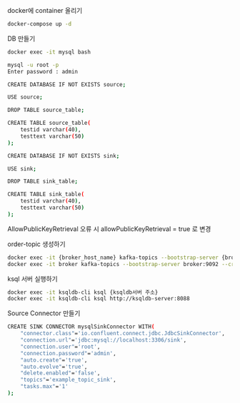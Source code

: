 docker에 container 올리기
```bash
docker-compose up -d
```

DB 만들기
```bash
docker exec -it mysql bash   

mysql -u root -p
Enter password : admin
```

```bash
CREATE DATABASE IF NOT EXISTS source;

USE source;

DROP TABLE source_table;

CREATE TABLE source_table(
    testid varchar(40),
    testtext varchar(50)
);

CREATE DATABASE IF NOT EXISTS sink;

USE sink;

DROP TABLE sink_table;

CREATE TABLE sink_table(
    testid varchar(40),
    testtext varchar(50)
);
```

AllowPublicKeyRetrieval 오류 시 
allowPublicKeyRetrieval = true 로 변경

order-topic 생성하기
```bash
docker exec -it {broker_host_name} kafka-topics --bootstrap-server {broker_server 주소} --create --topic {토픽명}
docker exec -it broker kafka-topics --bootstrap-server broker:9092 --create --topic order
```
ksql 서버 실행하기 
```bash
docker exec -it ksqldb-cli ksql {ksqldb서버 주소}
docker exec -it ksqldb-cli ksql http://ksqldb-server:8088
```
Source Connector 만들기
```bash
CREATE SINK CONNECTOR mysqlSinkConnector WITH(
    "connector.class"='io.confluent.connect.jdbc.JdbcSinkConnector',
    "connection.url"='jdbc:mysql://localhost:3306/sink',
    "connection.user"='root',
    "connection.password"='admin',
    "auto.create"='true',
    "auto.evolve"='true',
    "delete.enabled"='false',
    "topics"='example_topic_sink',
    "tasks.max"='1'
);
```